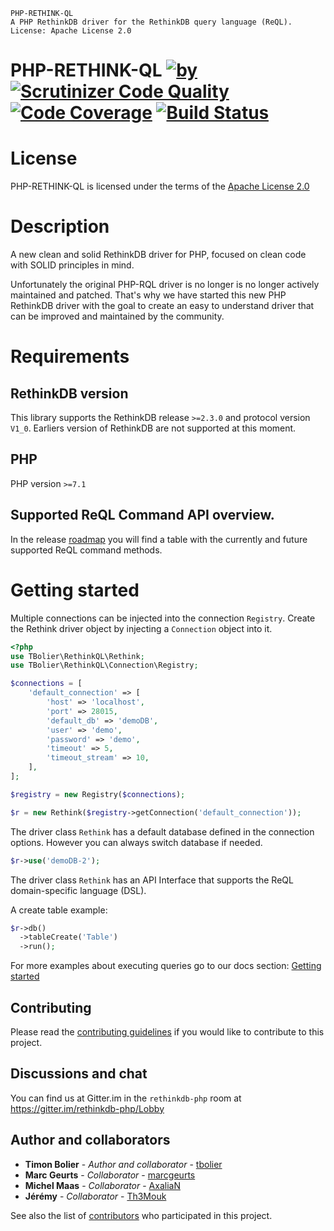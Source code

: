     PHP-RETHINK-QL
    A PHP RethinkDB driver for the RethinkDB query language (ReQL).
    License: Apache License 2.0

PHP-RETHINK-QL [![by](https://img.shields.io/badge/by-%40tbolier-blue.svg)](https://github.com/tbolier) [![Scrutinizer Code Quality](https://scrutinizer-ci.com/g/tbolier/php-rethink-ql/badges/quality-score.png?b=master)](https://scrutinizer-ci.com/g/tbolier/php-rethink-ql/?branch=master) [![Code Coverage](https://scrutinizer-ci.com/g/tbolier/php-rethink-ql/badges/coverage.png?b=master)](https://scrutinizer-ci.com/g/tbolier/php-rethink-ql/?branch=master) [![Build Status](https://scrutinizer-ci.com/g/tbolier/php-rethink-ql/badges/build.png?b=master)](https://scrutinizer-ci.com/g/tbolier/php-rethink-ql/build-status/master)
========================

# License
PHP-RETHINK-QL is licensed under the terms of the [Apache License 2.0](LICENSE.md)

# Description

A new clean and solid RethinkDB driver for PHP, focused on clean code with SOLID principles in mind.

Unfortunately the original PHP-RQL driver is no longer is no longer actively maintained and patched. That's why we have started this new PHP RethinkDB driver with the goal to create an easy to understand driver that can be improved and maintained by the community.

# Requirements

## RethinkDB version

This library supports the RethinkDB release `>=2.3.0` and protocol version `V1_0`.
Earliers version of RethinkDB are not supported at this moment.

## PHP

PHP version `>=7.1`

## Supported ReQL Command API overview.

In the release [roadmap](docs/roadmap.md) you will find a table with the currently and future supported ReQL command methods.

# Getting started

Multiple connections can be injected into the connection `Registry`.
Create the Rethink driver object by injecting a `Connection` object into it.

```php
<?php
use TBolier\RethinkQL\Rethink;
use TBolier\RethinkQL\Connection\Registry;

$connections = [
    'default_connection' => [
        'host' => 'localhost',
        'port' => 28015,
        'default_db' => 'demoDB',
        'user' => 'demo',
        'password' => 'demo',
        'timeout' => 5,
        'timeout_stream' => 10,
    ],
];

$registry = new Registry($connections);

$r = new Rethink($registry->getConnection('default_connection'));
```

The driver class `Rethink` has a default database defined in the connection options. However you can always switch database if needed.
```php
$r->use('demoDB-2');
```

The driver class `Rethink` has an API Interface that supports the ReQL domain-specific language (DSL).

A create table example:
```php
$r->db()
  ->tableCreate('Table')
  ->run();
```

For more examples about executing queries go to our docs section: [Getting started](docs/getting-started.md)

## Contributing

Please read the [contributing guidelines](docs/contributing.md) if you would like to contribute to this project.

## Discussions and chat

You can find us at Gitter.im in the `rethinkdb-php` room at https://gitter.im/rethinkdb-php/Lobby

## Author and collaborators

* **Timon Bolier** - *Author and collaborator* - [tbolier](https://github.com/tbolier)
* **Marc Geurts** - *Collaborator* - [marcgeurts](https://github.com/marcgeurts)
* **Michel Maas** - *Collaborator* - [AxaliaN](https://github.com/AxaliaN)
* **Jérémy** - *Collaborator* - [Th3Mouk](https://github.com/Th3Mouk)

See also the list of [contributors](https://github.com/tbolier/php-rethink-ql/contributors) who participated in this project.
